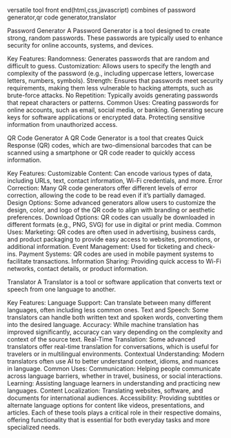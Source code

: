versatile tool
front end(html,css,javascript)
combines of password generator,qr code generator,translator

Password Generator
A Password Generator is a tool designed to create strong, random passwords. These passwords are typically used to enhance security for online accounts, systems, and devices.

Key Features:
Randomness: Generates passwords that are random and difficult to guess.
Customization: Allows users to specify the length and complexity of the password (e.g., including uppercase letters, lowercase letters, numbers, symbols).
Strength: Ensures that passwords meet security requirements, making them less vulnerable to hacking attempts, such as brute-force attacks.
No Repetition: Typically avoids generating passwords that repeat characters or patterns.
Common Uses:
Creating passwords for online accounts, such as email, social media, or banking.
Generating secure keys for software applications or encrypted data.
Protecting sensitive information from unauthorized access.

QR Code Generator
A QR Code Generator is a tool that creates Quick Response (QR) codes, which are two-dimensional barcodes that can be scanned using a smartphone or QR code reader to quickly access information.

Key Features:
Customizable Content: Can encode various types of data, including URLs, text, contact information, Wi-Fi credentials, and more.
Error Correction: Many QR code generators offer different levels of error correction, allowing the code to be read even if it’s partially damaged.
Design Options: Some advanced generators allow users to customize the design, color, and logo of the QR code to align with branding or aesthetic preferences.
Download Options: QR codes can usually be downloaded in different formats (e.g., PNG, SVG) for use in digital or print media.
Common Uses:
Marketing: QR codes are often used in advertising, business cards, and product packaging to provide easy access to websites, promotions, or additional information.
Event Management: Used for ticketing and check-ins.
Payment Systems: QR codes are used in mobile payment systems to facilitate transactions.
Information Sharing: Providing quick access to Wi-Fi networks, contact details, or product information.

Translator
A Translator is a tool or software application that converts text or speech from one language to another.

Key Features:
Language Support: Can translate between many different languages, often including less common ones.
Text and Speech: Some translators can handle both written text and spoken words, converting them into the desired language.
Accuracy: While machine translation has improved significantly, accuracy can vary depending on the complexity and context of the source text.
Real-Time Translation: Some advanced translators offer real-time translation for conversations, which is useful for travelers or in multilingual environments.
Contextual Understanding: Modern translators often use AI to better understand context, idioms, and nuances in language.
Common Uses:
Communication: Helping people communicate across language barriers, whether in travel, business, or social interactions.
Learning: Assisting language learners in understanding and practicing new languages.
Content Localization: Translating websites, software, and documents for international audiences.
Accessibility: Providing subtitles or alternate language options for content like videos, presentations, and articles.
Each of these tools plays a critical role in their respective domains, offering functionality that is essential for both everyday tasks and more specialized needs.






